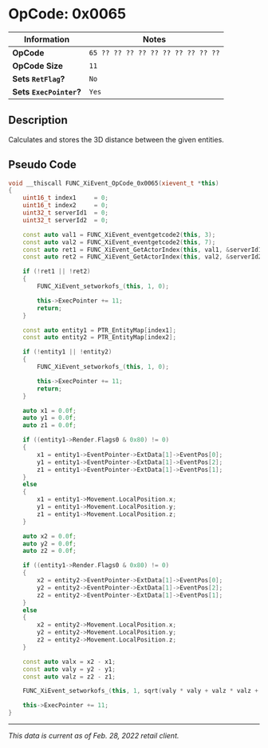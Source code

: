 # OpCode: 0x0065

| Information               | Notes |
|---                        |---    |
| **OpCode**                | `65 ?? ?? ?? ?? ?? ?? ?? ?? ?? ??` |
| **OpCode Size**           | `11`  |
| **Sets `RetFlag`?**       | `No`  |
| **Sets `ExecPointer`?**   | `Yes` |

## Description

Calculates and stores the 3D distance between the given entities.

## Pseudo Code

```cpp
void __thiscall FUNC_XiEvent_OpCode_0x0065(xievent_t *this)
{
    uint16_t index1     = 0;
    uint16_t index2     = 0;
    uint32_t serverId1  = 0;
    uint32_t serverId2  = 0;

    const auto val1 = FUNC_XiEvent_eventgetcode2(this, 3);
    const auto val2 = FUNC_XiEvent_eventgetcode2(this, 7);
    const auto ret1 = FUNC_XiEvent_GetActorIndex(this, val1, &serverId1, &index1);
    const auto ret2 = FUNC_XiEvent_GetActorIndex(this, val2, &serverId2, &index2);

    if (!ret1 || !ret2)
    {
        FUNC_XiEvent_setworkofs_(this, 1, 0);

        this->ExecPointer += 11;
        return;
    }

    const auto entity1 = PTR_EntityMap[index1];
    const auto entity2 = PTR_EntityMap[index2];

    if (!entity1 || !entity2)
    {
        FUNC_XiEvent_setworkofs_(this, 1, 0);

        this->ExecPointer += 11;
        return;
    }

    auto x1 = 0.0f;
    auto y1 = 0.0f;
    auto z1 = 0.0f;

    if ((entity1->Render.Flags0 & 0x80) != 0)
    {
        x1 = entity1->EventPointer->ExtData[1]->EventPos[0];
        y1 = entity1->EventPointer->ExtData[1]->EventPos[2];
        z1 = entity1->EventPointer->ExtData[1]->EventPos[1];
    }
    else
    {
        x1 = entity1->Movement.LocalPosition.x;
        y1 = entity1->Movement.LocalPosition.y;
        z1 = entity1->Movement.LocalPosition.z;
    }

    auto x2 = 0.0f;
    auto y2 = 0.0f;
    auto z2 = 0.0f;

    if ((entity1->Render.Flags0 & 0x80) != 0)
    {
        x2 = entity2->EventPointer->ExtData[1]->EventPos[0];
        y2 = entity2->EventPointer->ExtData[1]->EventPos[2];
        z2 = entity2->EventPointer->ExtData[1]->EventPos[1];
    }
    else
    {
        x2 = entity2->Movement.LocalPosition.x;
        y2 = entity2->Movement.LocalPosition.y;
        z2 = entity2->Movement.LocalPosition.z;
    }

    const auto valx = x2 - x1;
    const auto valy = y2 - y1;
    const auto valz = z2 - z1;

    FUNC_XiEvent_setworkofs_(this, 1, sqrt(valy * valy + valz * valz + valx * valx) * 1000.0);

    this->ExecPointer += 11;
}
```

---

_This data is current as of Feb. 28, 2022 retail client._